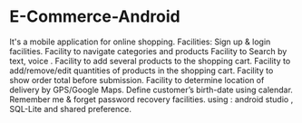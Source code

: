 # E-Commerce-Android
It's a mobile application for online shopping.
Facilities:
Sign up & login facilities.
Facility to navigate categories and products
Facility to Search by text, voice .
Facility to add several products to the shopping cart.
Facility to add/remove/edit quantities of products in the shopping cart.
Facility to show order total before submission.
Facility to determine location of delivery by GPS/Google Maps.
Define customer’s birth-date using calendar.
Remember me & forget password recovery facilities.
using : android studio , SQL-Lite and shared preference.
